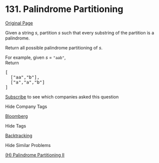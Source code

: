 # 131. Palindrome Partitioning

[Original Page](https://leetcode.com/problems/palindrome-partitioning/)

Given a string _s_, partition _s_ such that every substring of the partition is a palindrome.

Return all possible palindrome partitioning of _s_.

For example, given _s_ = `"aab"`,  
Return

<pre>[
  ["aa","b"],
  ["a","a","b"]
]
</pre>

<div>

[Subscribe](/subscribe/) to see which companies asked this question

</div>

<div>

<div id="company_tags" class="btn btn-xs btn-warning">Hide Company Tags</div>

<span class="hidebutton" style="display: inline;">[Bloomberg](/company/bloomberg/)</span></div>

<div>

<div id="tags" class="btn btn-xs btn-warning">Hide Tags</div>

<span class="hidebutton" style="display: inline;">[Backtracking](/tag/backtracking/)</span></div>

<div>

<div id="similar" class="btn btn-xs btn-warning">Hide Similar Problems</div>

<span class="hidebutton" style="display: inline;">[(H) Palindrome Partitioning II](/problems/palindrome-partitioning-ii/)</span></div>